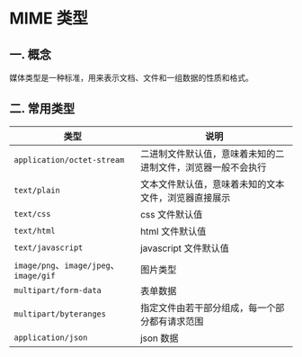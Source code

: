 # MIME 类型

## 一. 概念

媒体类型是一种标准，用来表示文档、文件和一组数据的性质和格式。

## 二. 常用类型

| 类型                                   | 说明                                                         |
| -------------------------------------- | ------------------------------------------------------------ |
| `application/octet-stream`             | 二进制文件默认值，意味着未知的二进制文件，浏览器一般不会执行 |
| `text/plain`                           | 文本文件默认值，意味着未知的文本文件，浏览器直接展示         |
| `text/css`                             | css 文件默认值                                               |
| `text/html`                            | html 文件默认值                                              |
| `text/javascript`                      | javascript 文件默认值                                        |
| `image/png`、`image/jpeg`、`image/gif` | 图片类型                                                     |
| `multipart/form-data`                  | 表单数据                                                     |
| `multipart/byteranges`                 | 指定文件由若干部分组成，每一个部分都有请求范围               |
| `application/json`                     | json 数据                                                    |
